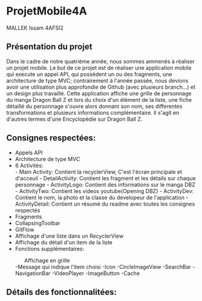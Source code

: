 # ProjetMobile4A

MALLEK Issam 4AFSI2

<H2>Présentation du projet</H2>

Dans le cadre de notre quatrième année, nous sommes ammenés à réaliser un projet mobile. Le but de ce projet est de réaliser une application mobile qui execute un appel API, qui possédent un ou des fragments, une architecture de type MVC; contrairement à l'année passée, nous devions avoir une utilisation plus approfondie de Github (avec plusieurs branch...) et un design plus travaillé.
Cette application affiche une grille de personnage du manga Dragon Ball Z et lors du choix d'un élément de la liste, une fiche détaillé du personnage s'ouvre alors donnant son nom, ses differentes transformations et plusieurs informations complémentaire.
Il s'agit en d'autres termes d'une Encyclopédie sur Dragon Ball Z.

<H2>Consignes respectées:</H2>
<ul>
    <li>Appels API</li>
    <li>Architecture de type MVC</li>
    <li>6 Activités:</li> 
            - Main Activity: Contient la recyclerView, C'est l'écran principale et d'acceuil
            - DetailActivity: Contient les fragment et les détails sur chaque personnage
            - ActivityLogo: Contient des informations sur le manga DBZ
            - ActivityTwo: Contient les videos youtube(Opening DBZ)
            - ActivityDev: Contient le nom, la photo et la classe du developeur de l'application
            - ActivityDetail: Contient un résumé du readme avec toutes les consignes respectés
    <li>Fragments</li>
    <li>CollapsingToolbar</li>
    <li>GitFlow</li>
    <li>Affichage d'une liste dans un RecyclerView</li>
    <li>Affichage du détail d'un item de la liste</li>
    <li>Fonctions supplémentaires:</li>
    <ol>Affichage en grille</ol>
        -Message qui indique l'item choisi
        -Icon
        -CircleImageView
        -SearchBar
        -NavigationBar
        -VideoPlayer
        -ImageButton
        -Cache
</ul>        
<H2>Détails des fonctionnalitées:</H2>


   
        
    
